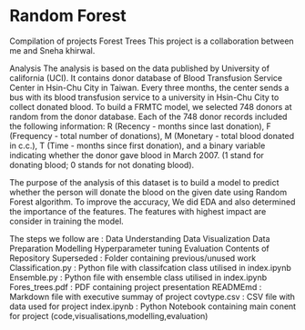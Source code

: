 # Random Forest
Compilation of projects
Forest Trees
This project is a collaboration between me and Sneha khirwal.

Analysis
The analysis is based on the data published by University of california (UCI). It contains donor database of Blood Transfusion Service Center in Hsin-Chu City 
in Taiwan. Every three months, the center sends a bus with its blood transfusion service to a university in Hsin-Chu City to collect donated blood. To 
build a FRMTC model, we selected 748 donors at random from the donor database. Each of the 748 donor records included the following information: R (Recency - months since last donation), F (Frequency - total number of donations), M (Monetary - total blood donated in c.c.), T (Time - months since first donation), and a binary variable indicating whether the donor gave blood in March 2007. (1 stand for donating blood; 0 stands for not donating blood).

The purpose of the analysis of this dataset is to build a model to predict whether the person will donate the blood on the given date using Random Forest algorithm. To improve the accuracy, We did EDA and also determined the importance of the features. The features with highest impact are consider in training the model.

The steps we follow are :
Data Understanding
Data Visualization
Data Preparation
Modelling
Hyperparameter tuning
Evaluation
Contents of Repository
Superseded : Folder containing previous/unused work
Classification.py : Python file with classifcation class utilised in index.ipynb
Ensemble.py : Python file with ensemble class utilised in index.ipynb
Fores_trees.pdf : PDF containing project presentation
READMEmd : Markdown file with executive summay of project
covtype.csv : CSV file with data used for project
index.ipynb : Python Notebook containing main conent for project (code,visualisations,modelling,evaluation)
